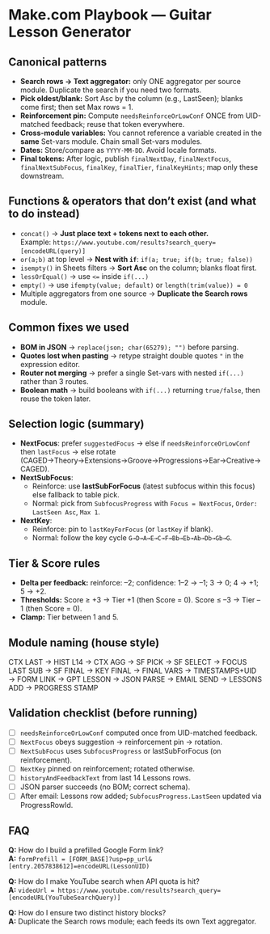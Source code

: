 # Make.com Playbook — Guitar Lesson Generator

## Canonical patterns
- **Search rows → Text aggregator:** only ONE aggregator per source module. Duplicate the search if you need two formats.
- **Pick oldest/blank:** Sort Asc by the column (e.g., LastSeen); blanks come first; then set Max rows = 1.
- **Reinforcement pin:** Compute `needsReinforceOrLowConf` ONCE from UID-matched feedback; reuse that token everywhere.
- **Cross-module variables:** You cannot reference a variable created in the **same** Set-vars module. Chain small Set-vars modules.
- **Dates:** Store/compare as `YYYY-MM-DD`. Avoid locale formats.
- **Final tokens:** After logic, publish `finalNextDay`, `finalNextFocus`, `finalNextSubFocus`, `finalKey`, `finalTier`, `finalKeyHints`; map only these downstream.

## Functions & operators that **don’t exist** (and what to do instead)
- `concat()` → **Just place text + tokens next to each other.**  
  Example: `https://www.youtube.com/results?search_query=` `[encodeURL(query)]`
- `or(a;b)` at top level → **Nest with `if`**: `if(a; true; if(b; true; false))`
- `isempty()` in Sheets filters → **Sort Asc** on the column; blanks float first.
- `lessOrEqual()` → use `<=` inside `if(...)`
- `empty()` → use `ifempty(value; default)` or `length(trim(value)) = 0`
- Multiple aggregators from one source → **Duplicate the Search rows** module.

## Common fixes we used
- **BOM in JSON** → `replace(json; char(65279); "")` before parsing.
- **Quotes lost when pasting** → retype straight double quotes `"` in the expression editor.
- **Router not merging** → prefer a single Set-vars with nested `if(...)` rather than 3 routes.
- **Boolean math** → build booleans with `if(...)` returning `true/false`, then reuse the token later.

## Selection logic (summary)
- **NextFocus**: prefer `suggestedFocus` → else if `needsReinforceOrLowConf` then `lastFocus` → else rotate (CAGED→Theory→Extensions→Groove→Progressions→Ear→Creative→CAGED).
- **NextSubFocus**:
  - Reinforce: use **lastSubForFocus** (latest subfocus within this focus) else fallback to table pick.
  - Normal: pick from `SubfocusProgress` with `Focus = NextFocus`, `Order: LastSeen Asc`, `Max 1`.
- **NextKey**:
  - Reinforce: pin to `lastKeyForFocus` (or `lastKey` if blank).
  - Normal: follow the key cycle `G→D→A→E→C→F→Bb→Eb→Ab→Db→Gb→G`.

## Tier & Score rules
- **Delta per feedback:** reinforce: –2; confidence: 1–2 → –1; 3 → 0; 4 → +1; 5 → +2.
- **Thresholds:** Score ≥ +3 → Tier +1 (then Score = 0). Score ≤ –3 → Tier –1 (then Score = 0).
- **Clamp:** Tier between 1 and 5.

## Module naming (house style)
CTX LAST → HIST L14 → CTX AGG → SF PICK → SF SELECT → FOCUS LAST SUB → SF FINAL → KEY FINAL → FINAL VARS → TIMESTAMPS+UID → FORM LINK → GPT LESSON → JSON PARSE → EMAIL SEND → LESSONS ADD → PROGRESS STAMP

## Validation checklist (before running)
- [ ] `needsReinforceOrLowConf` computed once from UID-matched feedback.
- [ ] `NextFocus` obeys suggestion → reinforcement pin → rotation.
- [ ] `NextSubFocus` uses `SubfocusProgress` or lastSubForFocus (on reinforcement).
- [ ] `NextKey` pinned on reinforcement; rotated otherwise.
- [ ] `historyAndFeedbackText` from last 14 Lessons rows.
- [ ] JSON parser succeeds (no BOM; correct schema).
- [ ] After email: Lessons row added; `SubfocusProgress.LastSeen` updated via ProgressRowId.

## FAQ
**Q:** How do I build a prefilled Google Form link?  
**A:** `formPrefill = [FORM_BASE]?usp=pp_url&[entry.2057838612]=encodeURL(LessonUID)`

**Q:** How do I make YouTube search when API quota is hit?  
**A:** `videoUrl = https://www.youtube.com/results?search_query=` `[encodeURL(YouTubeSearchQuery)]`

**Q:** How do I ensure two distinct history blocks?  
**A:** Duplicate the Search rows module; each feeds its own Text aggregator.
